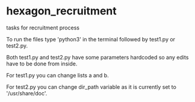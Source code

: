 # hexagon_recruitment
tasks for recruitment process

To run the files type 'python3' in the terminal followed by test1.py or test2.py.

Both test1.py and test2.py have some parameters hardcoded so any edits have to be done from inside.

For test1.py you can change lists a and b.

For test2.py you can change dir_path variable as it is currently set to '/usr/share/doc'.
